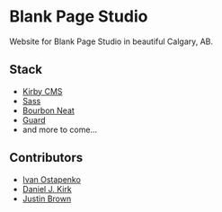 # Blank Page Studio
Website for Blank Page Studio in beautiful Calgary, AB.

## Stack
- [Kirby CMS](http://getkirby.com/)
- [Sass](http://sass-lang.com/)
- [Bourbon Neat](https://github.com/thoughtbot/neat)
- [Guard](https://github.com/guard/guard)
- and more to come...

## Contributors
- [Ivan Ostapenko](http://molotok.ca/)
- [Daniel J. Kirk](http://www.dksmind.com/)
- [Justin Brown](http://justinbrown.io/)